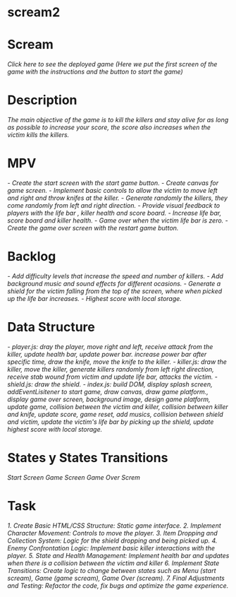 # scream2

# Scream

_Click here to see the deployed game_
_(Here we put the first screen of the game with the instructions and the button to start the game)_

# Description

_The main objective of the game is to kill the killers and stay alive for as long as possible to increase your score, the score also increases when the victim kills the killers._

# MPV

_- Create the start screen with the start game button._
_- Create canvas for game screen._
_- Implement basic controls to allow the victim to move left and right and throw knifes at the killer._
_- Generate randomly the killers, they come randomly from left and right direction._
_- Provide visual feedback to players with the life bar , killer health and score board._
_- Increase life bar, score board and killer health._
_- Game over when the victim life bar is zero._
_- Create the game over screen with the restart game button._

# Backlog

_- Add difficulty levels that increase the speed and number of killers._
_- Add background music and sound effects for different ocasions._
_- Generate a shield for the victim falling from the top of the screen, where when picked up the life bar increases._
_- Highest score with local storage._

# Data Structure

_- player.js: dray the player, move right and left, receive attack from the killer, update health bar, update power bar. increase power bar after specific time, draw the knife, move the knife to the killer._
_- killer.js: draw the killer, move the killer, generate killers randomly from left right direction, receive stab wound from victim and update life bar, attacks the victim._
_- shield.js: draw the shield._
_- index.js: build DOM, display splash screen, addEventLisitener to start game, draw canvas, draw game platform., display game over screen, background image, design game platform, update game, collision between the victim and killer, collision between killer and knife, update score, game reset, add musics, collision between shield and victim, update the victim's life bar by picking up the shield, update highest score with local storage._

# States y States Transitions

_Start Screen_
_Game Screen_
_Game Over Screm_

# Task

_1. Create Basic HTML/CSS Structure: Static game interface._
_2. Implement Character Movement: Controls to move the player._
_3. Item Dropping and Collection System: Logic for the shield dropping and being picked up._
_4. Enemy Confrontation Logic: Implement basic killer interactions with the player._
_5. State and Health Management: Implement health bar and updates when there is a collision between the victim and killer_
_6. Implement State Transitions: Create logic to change between states such as Menu (start scream), Game (game scream), Game Over (scream)._
_7. Final Adjustments and Testing: Refactor the code, fix bugs and optimize the game experience._

